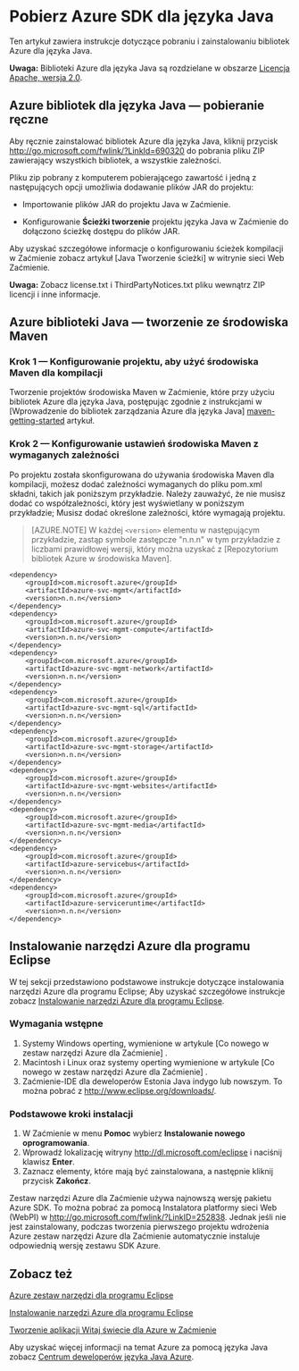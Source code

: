 <properties 
    pageTitle="Pobierz Azure SDK dla języka Java" 
    description="Dowiedz się, jak pobrać SDK Azure dla języka Java, z próbki kod przewidziany dla środowiska Maven projektów i podstawowa procedura instalacją Tookit Azure dla programu Eclipse." 
    services="" 
    documentationCenter="java" 
    authors="rmcmurray" 
    manager="wpickett" 
    editor=""/>

<tags 
    ms.service="multiple" 
    ms.workload="na" 
    ms.tgt_pltfrm="multiple" 
    ms.devlang="Java" 
    ms.topic="article" 
    ms.date="08/11/2016" 
    ms.author="robmcm"/>

# <a name="download-the-azure-sdk-for-java"></a>Pobierz Azure SDK dla języka Java

Ten artykuł zawiera instrukcje dotyczące pobraniu i zainstalowaniu bibliotek Azure dla języka Java.

**Uwaga:** Biblioteki Azure dla języka Java są rozdzielane w obszarze [Licencja Apache, wersja 2.0][license].

## <a name="azure-libraries-for-java---manual-download"></a>Azure bibliotek dla języka Java — pobieranie ręczne

Aby ręcznie zainstalować bibliotek Azure dla języka Java, kliknij przycisk <http://go.microsoft.com/fwlink/?LinkId=690320> do pobrania pliku ZIP zawierający wszystkich bibliotek, a wszystkie zależności.

Pliku zip pobrany z komputerem pobierającego zawartość i jedną z następujących opcji umożliwia dodawanie plików JAR do projektu:

* Importowanie plików JAR do projektu Java w Zaćmienie.

* Konfigurowanie **Ścieżki tworzenie** projektu języka Java w Zaćmienie do dołączono ścieżkę dostępu do plików JAR.

Aby uzyskać szczegółowe informacje o konfigurowaniu ścieżek kompilacji w Zaćmienie zobacz artykuł [Java Tworzenie ścieżki] w witrynie sieci Web Zaćmienie.

**Uwaga:** Zobacz license.txt i ThirdPartyNotices.txt pliku wewnątrz ZIP licencji i inne informacje.

## <a name="azure-libraries-for-java---building-with-maven"></a>Azure biblioteki Java — tworzenie ze środowiska Maven

### <a name="step-1---set-up-your-project-to-use-maven-for-build"></a>Krok 1 — Konfigurowanie projektu, aby użyć środowiska Maven dla kompilacji

Tworzenie projektów środowiska Maven w Zaćmienie, które przy użyciu bibliotek Azure dla języka Java, postępując zgodnie z instrukcjami w [Wprowadzenie do bibliotek zarządzania Azure dla języka Java] [ maven-getting-started] artykuł. 

### <a name="step-2---configure-your-maven-settings-with-the-requisite-dependencies"></a>Krok 2 — Konfigurowanie ustawień środowiska Maven z wymaganych zależności

Po projektu została skonfigurowana do używania środowiska Maven dla kompilacji, możesz dodać zależności wymaganych do pliku pom.xml składni, takich jak poniższym przykładzie. Należy zauważyć, że nie musisz dodać co współzależności, który jest wyświetlany w poniższym przykładzie; Musisz dodać określone zależności, które wymagają projektu.

> [AZURE.NOTE] W każdej `<version>` elementu w następującym przykładzie, zastąp symbole zastępcze "n.n.n" w tym przykładzie z liczbami prawidłowej wersji, który można uzyskać z [Repozytorium bibliotek Azure w środowiska Maven].

    <dependency>
        <groupId>com.microsoft.azure</groupId>
        <artifactId>azure-svc-mgmt</artifactId>
        <version>n.n.n</version>
    </dependency>
    <dependency>
        <groupId>com.microsoft.azure</groupId>
        <artifactId>azure-svc-mgmt-compute</artifactId>
        <version>n.n.n</version>
    </dependency>
    <dependency>
        <groupId>com.microsoft.azure</groupId>
        <artifactId>azure-svc-mgmt-network</artifactId>
        <version>n.n.n</version>
    </dependency>
    <dependency>
        <groupId>com.microsoft.azure</groupId>
        <artifactId>azure-svc-mgmt-sql</artifactId>
        <version>n.n.n</version>
    </dependency>
    <dependency>
        <groupId>com.microsoft.azure</groupId>
        <artifactId>azure-svc-mgmt-storage</artifactId>
        <version>n.n.n</version>
    </dependency>
    <dependency>
        <groupId>com.microsoft.azure</groupId>
        <artifactId>azure-svc-mgmt-websites</artifactId>
        <version>n.n.n</version>
    </dependency>
    <dependency>
        <groupId>com.microsoft.azure</groupId>
        <artifactId>azure-svc-mgmt-media</artifactId>
        <version>n.n.n</version>
    </dependency>
    <dependency>
        <groupId>com.microsoft.azure</groupId>
        <artifactId>azure-servicebus</artifactId>
        <version>n.n.n</version>
    </dependency>
    <dependency>
        <groupId>com.microsoft.azure</groupId>
        <artifactId>azure-serviceruntime</artifactId>
        <version>n.n.n</version>
    </dependency>

## <a name="installing-the-azure-toolkit-for-eclipse"></a>Instalowanie narzędzi Azure dla programu Eclipse

W tej sekcji przedstawiono podstawowe instrukcje dotyczące instalowania narzędzi Azure dla programu Eclipse; Aby uzyskać szczegółowe instrukcje zobacz [Instalowanie narzędzi Azure dla programu Eclipse].

### <a name="prerequisites"></a>Wymagania wstępne

1. Systemy Windows operting, wymienione w artykule [Co nowego w zestaw narzędzi Azure dla Zaćmienie] .
1. Macintosh i Linux oraz systemy operting wymienione w artykule [Co nowego w zestaw narzędzi Azure dla Zaćmienie] .
1. Zaćmienie-IDE dla deweloperów Estonia Java indygo lub nowszym. To można pobrać z <http://www.eclipse.org/downloads/>.

### <a name="basic-installation-steps"></a>Podstawowe kroki instalacji

1. W Zaćmienie w menu **Pomoc** wybierz **Instalowanie nowego oprogramowania**.
1. Wprowadź lokalizację witryny <http://dl.microsoft.com/eclipse> i naciśnij klawisz **Enter**.
1. Zaznacz elementy, które mają być zainstalowana, a następnie kliknij przycisk **Zakończ**.

Zestaw narzędzi Azure dla Zaćmienie używa najnowszą wersję pakietu Azure SDK. To można pobrać za pomocą Instalatora platformy sieci Web (WebPI) w <http://go.microsoft.com/fwlink/?LinkID=252838>. Jednak jeśli nie jest zainstalowany, podczas tworzenia pierwszego projektu wdrożenia Azure zestaw narzędzi Azure dla Zaćmienie automatycznie instaluje odpowiednią wersję zestawu SDK Azure.

## <a name="see-also"></a>Zobacz też

[Azure zestaw narzędzi dla programu Eclipse]

[Instalowanie narzędzi Azure dla programu Eclipse] 

[Tworzenie aplikacji Witaj świecie dla Azure w Zaćmienie]

Aby uzyskać więcej informacji na temat Azure za pomocą języka Java zobacz [Centrum deweloperów języka Java Azure].

<!-- URL List -->

[Centrum deweloperów języka Java Azure]: http://go.microsoft.com/fwlink/?LinkID=699547
[Repozytorium Azure bibliotek w środowiska Maven]: http://go.microsoft.com/fwlink/?LinkID=286274
[Azure zestaw narzędzi dla programu Eclipse]: http://go.microsoft.com/fwlink/?LinkID=699529
[Tworzenie aplikacji Witaj świecie dla Azure w Zaćmienie]: http://go.microsoft.com/fwlink/?LinkID=699533
[Instalowanie narzędzi Azure dla programu Eclipse]: http://go.microsoft.com/fwlink/?LinkId=699546
[Ścieżka kompilacji Java]: http://help.eclipse.org/luna/index.jsp?topic=%2Forg.eclipse.jdt.doc.user%2Freference%2Fref-properties-build-path.htm
[license]: http://www.apache.org/licenses/LICENSE-2.0.html
[maven-getting-started]: http://go.microsoft.com/fwlink/?LinkID=622998
[zip-download]: http://go.microsoft.com/fwlink/?LinkId=690320
[Co nowego w Azure zestaw narzędzi dla programu Eclipse]: http://go.microsoft.com/fwlink/?LinkId=690333
